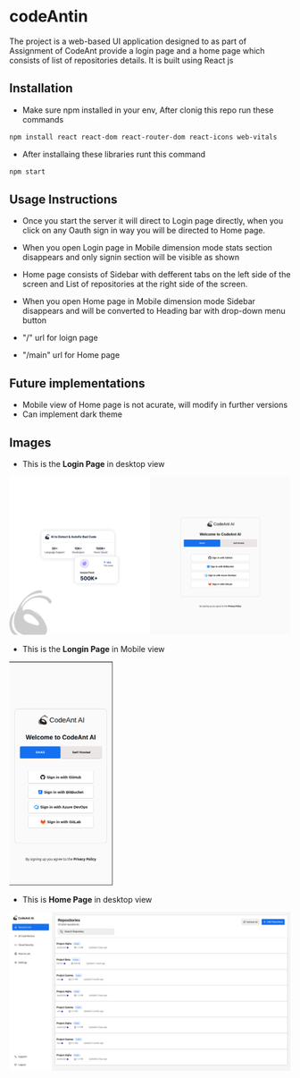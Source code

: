 # codeAntin
The project is a web-based UI application designed to as part of Assignment of CodeAnt provide a login page and a home page which consists of list of repositories details. It is built using React js


## Installation
- Make sure npm installed in your env, After clonig this repo run these commands
 ```bash
 npm install react react-dom react-router-dom react-icons web-vitals
 ```

- After installaing these libraries runt this command
```bash
npm start
```


## Usage Instructions
- Once you start the server it will direct to Login page directly, when you click on any Oauth sign in way you will be directed to Home page.
- When you open Login page in Mobile dimension mode stats section disappears and only signin section will be visible as shown 

- Home page consists of Sidebar with defferent tabs on the left side of the screen and List of repositories at the right side of the screen.
- When you open Home page in Mobile dimension mode Sidebar disappears and will be converted to Heading bar with drop-down menu button

- "/" url for loign page
- "/main" url for Home page


## Future implementations
- Mobile view of Home page is not acurate, will modify in further versions
- Can implement dark theme


## Images

- This is the **Login Page** in desktop view
<img src="./images/DLogin.png" alt="Dlogin" width="600"/>

- This is the **Longin Page** in Mobile view
<img src="./images/MLogin.png" alt="MLogin" height="400"/>

- This is **Home Page** in desktop view
<img src="./images/DHome.png" alt="DHome" width="600"/>

